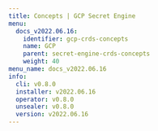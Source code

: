 ```yaml
---
title: Concepts | GCP Secret Engine
menu:
  docs_v2022.06.16:
    identifier: gcp-crds-concepts
    name: GCP
    parent: secret-engine-crds-concepts
    weight: 40
menu_name: docs_v2022.06.16
info:
  cli: v0.8.0
  installer: v2022.06.16
  operator: v0.8.0
  unsealer: v0.8.0
  version: v2022.06.16
---
```


